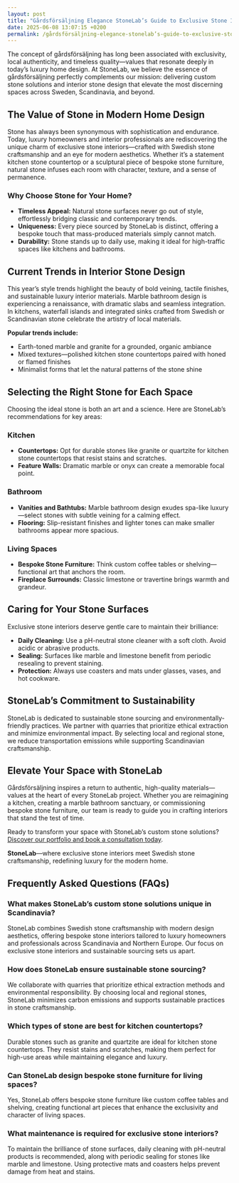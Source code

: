 ```yaml
---
layout: post
title: "Gårdsförsäljning Elegance StoneLab’s Guide to Exclusive Stone Interiors"
date: 2025-06-08 13:07:15 +0200
permalink: /gårdsförsäljning-elegance-stonelab’s-guide-to-exclusive-stone-interiors/
---
```

The concept of gårdsförsäljning has long been associated with exclusivity, local authenticity, and timeless quality—values that resonate deeply in today’s luxury home design. At StoneLab, we believe the essence of gårdsförsäljning perfectly complements our mission: delivering custom stone solutions and interior stone design that elevate the most discerning spaces across Sweden, Scandinavia, and beyond.

## The Value of Stone in Modern Home Design

Stone has always been synonymous with sophistication and endurance. Today, luxury homeowners and interior professionals are rediscovering the unique charm of exclusive stone interiors—crafted with Swedish stone craftsmanship and an eye for modern aesthetics. Whether it’s a statement kitchen stone countertop or a sculptural piece of bespoke stone furniture, natural stone infuses each room with character, texture, and a sense of permanence.

### Why Choose Stone for Your Home?

- **Timeless Appeal:** Natural stone surfaces never go out of style, effortlessly bridging classic and contemporary trends.
- **Uniqueness:** Every piece sourced by StoneLab is distinct, offering a bespoke touch that mass-produced materials simply cannot match.
- **Durability:** Stone stands up to daily use, making it ideal for high-traffic spaces like kitchens and bathrooms.

## Current Trends in Interior Stone Design

This year’s style trends highlight the beauty of bold veining, tactile finishes, and sustainable luxury interior materials. Marble bathroom design is experiencing a renaissance, with dramatic slabs and seamless integration. In kitchens, waterfall islands and integrated sinks crafted from Swedish or Scandinavian stone celebrate the artistry of local materials.

**Popular trends include:**

- Earth-toned marble and granite for a grounded, organic ambiance
- Mixed textures—polished kitchen stone countertops paired with honed or flamed finishes
- Minimalist forms that let the natural patterns of the stone shine

## Selecting the Right Stone for Each Space

Choosing the ideal stone is both an art and a science. Here are StoneLab’s recommendations for key areas:

### Kitchen

- **Countertops:** Opt for durable stones like granite or quartzite for kitchen stone countertops that resist stains and scratches.
- **Feature Walls:** Dramatic marble or onyx can create a memorable focal point.

### Bathroom

- **Vanities and Bathtubs:** Marble bathroom design exudes spa-like luxury—select stones with subtle veining for a calming effect.
- **Flooring:** Slip-resistant finishes and lighter tones can make smaller bathrooms appear more spacious.

### Living Spaces

- **Bespoke Stone Furniture:** Think custom coffee tables or shelving—functional art that anchors the room.
- **Fireplace Surrounds:** Classic limestone or travertine brings warmth and grandeur.

## Caring for Your Stone Surfaces

Exclusive stone interiors deserve gentle care to maintain their brilliance:

- **Daily Cleaning:** Use a pH-neutral stone cleaner with a soft cloth. Avoid acidic or abrasive products.
- **Sealing:** Surfaces like marble and limestone benefit from periodic resealing to prevent staining.
- **Protection:** Always use coasters and mats under glasses, vases, and hot cookware.

## StoneLab’s Commitment to Sustainability

StoneLab is dedicated to sustainable stone sourcing and environmentally-friendly practices. We partner with quarries that prioritize ethical extraction and minimize environmental impact. By selecting local and regional stone, we reduce transportation emissions while supporting Scandinavian craftsmanship.

## Elevate Your Space with StoneLab

Gårdsförsäljning inspires a return to authentic, high-quality materials—values at the heart of every StoneLab project. Whether you are reimagining a kitchen, creating a marble bathroom sanctuary, or commissioning bespoke stone furniture, our team is ready to guide you in crafting interiors that stand the test of time.

Ready to transform your space with StoneLab’s custom stone solutions? [Discover our portfolio and book a consultation today](https://stonelab.se/).

**StoneLab**—where exclusive stone interiors meet Swedish stone craftsmanship, redefining luxury for the modern home.

## Frequently Asked Questions (FAQs)

### What makes StoneLab’s custom stone solutions unique in Scandinavia?

StoneLab combines Swedish stone craftsmanship with modern design aesthetics, offering bespoke stone interiors tailored to luxury homeowners and professionals across Scandinavia and Northern Europe. Our focus on exclusive stone interiors and sustainable sourcing sets us apart.

### How does StoneLab ensure sustainable stone sourcing?

We collaborate with quarries that prioritize ethical extraction methods and environmental responsibility. By choosing local and regional stones, StoneLab minimizes carbon emissions and supports sustainable practices in stone craftsmanship.

### Which types of stone are best for kitchen countertops?

Durable stones such as granite and quartzite are ideal for kitchen stone countertops. They resist stains and scratches, making them perfect for high-use areas while maintaining elegance and luxury.

### Can StoneLab design bespoke stone furniture for living spaces?

Yes, StoneLab offers bespoke stone furniture like custom coffee tables and shelving, creating functional art pieces that enhance the exclusivity and character of living spaces.

### What maintenance is required for exclusive stone interiors?

To maintain the brilliance of stone surfaces, daily cleaning with pH-neutral products is recommended, along with periodic sealing for stones like marble and limestone. Using protective mats and coasters helps prevent damage from heat and stains.

<script type="application/ld+json">
{
  "@context": "https://schema.org",
  "@type": "BlogPosting",
  "headline": "Gårdsförsäljning Elegance StoneLab’s Guide to Exclusive Stone Interiors",
  "description": "Explore StoneLab’s guide to exclusive stone interiors, featuring custom stone solutions, Swedish stone craftsmanship, and sustainable luxury for modern homes across Scandinavia and Northern Europe.",
  "author": {
    "@type": "Person",
    "name": "StoneLab"
  },
  "publisher": {
    "@type": "Person",
    "name": "StoneLab"
  },
  "mainEntityOfPage": {
    "@type": "WebPage",
    "@id": "https://stonelab.se/blog/gardsforsaljning-elegance-stonelab"
  },
  "datePublished": "2024-06-01",
  "dateModified": "2024-06-01",
  "keywords": "StoneLab, custom stone solutions, interior stone design, exclusive stone interiors, Swedish stone craftsmanship, luxury interior materials, kitchen stone countertops, marble bathroom design, bespoke stone furniture, sustainable stone sourcing, Sweden, Scandinavia, Northern Europe, Germany, UK",
  "image": "https://stonelab.se/images/blog/gardsforsaljning-elegance.jpg"
}
</script>

<script type="application/ld+json">
{
  "@context": "https://schema.org",
  "@type": "FAQPage",
  "mainEntity": [
    {
      "@type": "Question",
      "name": "What makes StoneLab’s custom stone solutions unique in Scandinavia?",
      "acceptedAnswer": {
        "@type": "Answer",
        "text": "StoneLab combines Swedish stone craftsmanship with modern design aesthetics, offering bespoke stone interiors tailored to luxury homeowners and professionals across Scandinavia and Northern Europe. Our focus on exclusive stone interiors and sustainable sourcing sets us apart."
      }
    },
    {
      "@type": "Question",
      "name": "How does StoneLab ensure sustainable stone sourcing?",
      "acceptedAnswer": {
        "@type": "Answer",
        "text": "We collaborate with quarries that prioritize ethical extraction methods and environmental responsibility. By choosing local and regional stones, StoneLab minimizes carbon emissions and supports sustainable practices in stone craftsmanship."
      }
    },
    {
      "@type": "Question",
      "name": "Which types of stone are best for kitchen countertops?",
      "acceptedAnswer": {
        "@type": "Answer",
        "text": "Durable stones such as granite and quartzite are ideal for kitchen stone countertops. They resist stains and scratches, making them perfect for high-use areas while maintaining elegance and luxury."
      }
    },
    {
      "@type": "Question",
      "name": "Can StoneLab design bespoke stone furniture for living spaces?",
      "acceptedAnswer": {
        "@type": "Answer",
        "text": "Yes, StoneLab offers bespoke stone furniture like custom coffee tables and shelving, creating functional art pieces that enhance the exclusivity and character of living spaces."
      }
    },
    {
      "@type": "Question",
      "name": "What maintenance is required for exclusive stone interiors?",
      "acceptedAnswer": {
        "@type": "Answer",
        "text": "To maintain the brilliance of stone surfaces, daily cleaning with pH-neutral products is recommended, along with periodic sealing for stones like marble and limestone. Using protective mats and coasters helps prevent damage from heat and stains."
      }
    }
  ]
}
</script>